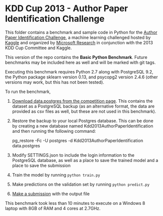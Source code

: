 KDD Cup 2013 - Author Paper Identification Challenge
====================================================

This folder contains a benchmark and sample code in Python for the [Author Paper Identification Challenge](https://www.kaggle.com/c/kdd-cup-2013-author-paper-identification-challenge), a machine learning challenged hosted by [Kaggle](https://www.kaggle.com) and organized by [Microsoft Research](http://research.microsoft.com/) in conjunction with the 2013 KDD Cup Committee and Kaggle.

This version of the repo contains the **Basic Python Benchmark**. Future benchmarks may be included here as well and will be marked with git tags.

Executing this benchmark requires Python 2.7 along with PostgreSQL 9.2, the Python package sklearn version 0.13, and psycopg2 version 2.4.6 (other versions may work, but this has not been tested).

To run the benchmark,

1. [Download data.postgres from the competition page](https://www.kaggle.com/c/kdd-cup-2013-author-paper-identification-challenge/data). This contains the dataset as a PostgreSQL backup (as an alternative format, the data are provided as csv files as well, but these are not used in this benchmark).
2. Restore the backup to your local Postgres database. This can be done by creating a new database named Kdd2013AuthorPaperIdentification and then running the following command:

    pg_restore -Fc -U postgres -d Kdd2013AuthorPaperIdentification data.postgres

3. Modify SETTINGS.json to include the login information to the PostgreSQL database, as well as a place to save the trained model and a place to save the submission
4. Train the model by running `python train.py`
5. Make predictions on the validation set by running `python predict.py`
6. [Make a submission](https://www.kaggle.com/c/kdd-cup-2013-author-paper-identification-challenge/team/select) with the output file

This benchmark took less than 10 minutes to execute on a Windows 8 laptop with 8GB of RAM and 4 cores at 2.7GHz.